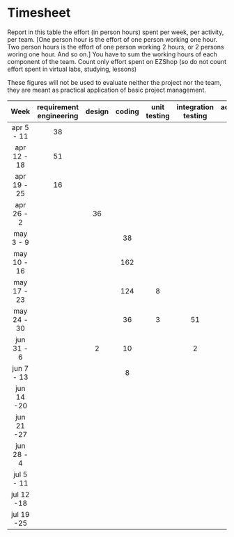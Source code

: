 # Timesheet

Report in this table the effort (in person hours) spent per week, per activity, per team. 
[One person hour is the effort of one person working one hour.
Two person hours is the effort of one person working 2 hours, or 2 persons woring one hour. And so on.]
You have to sum the working hours of each component of the team.
Count only effort spent on EZShop (so do not count effort spent in virtual labs, studying, lessons)

These figures will not be used to evaluate neither the project nor the team, they are meant as practical application of basic project management.

|    Week     | requirement engineering | design | coding | unit testing | integration testing | acceptance testing | management | git maven |
| :---------: | :---------------------: | :----: | :----: | :----------: | :-----------------: | :----------------: | :--------: | :-------: |
| apr 5 - 11  |           38            |        |        |              |                     |                    |            |           |
| apr 12 - 18 |           51            |        |        |              |                     |                    |            |           |
| apr 19 - 25 |           16            |        |        |              |                     |                    |            |           |
| apr 26 - 2  |                         |   36   |        |              |                     |                    |            |           |
|  may 3 - 9  |                         |        |   38   |              |                     |                    |            |           |
| may 10 - 16 |                         |        |  162   |              |                     |                    |            |           |
| may 17 - 23 |                         |        |  124   |      8       |                     |                    |            |           |
| may 24 - 30 |                         |        |   36   |      3       |         51          |                    |            |           |
| jun 31 - 6  |                         |   2    |   10   |              |          2          |                    |            |           |
| jun 7 - 13  |                         |        |   8    |              |                     |         3          |            |           |
| jun 14 -20  |                         |        |        |              |                     |                    |            |           |
| jun 21 -27  |                         |        |        |              |                     |                    |            |           |
| jun 28 - 4  |                         |        |        |              |                     |                    |            |           |
| jul 5 - 11  |                         |        |        |              |                     |                    |            |           |
| jul 12 -18  |                         |        |        |              |                     |                    |            |           |
| jul 19 -25  |                         |        |        |              |                     |                    |            |           |

